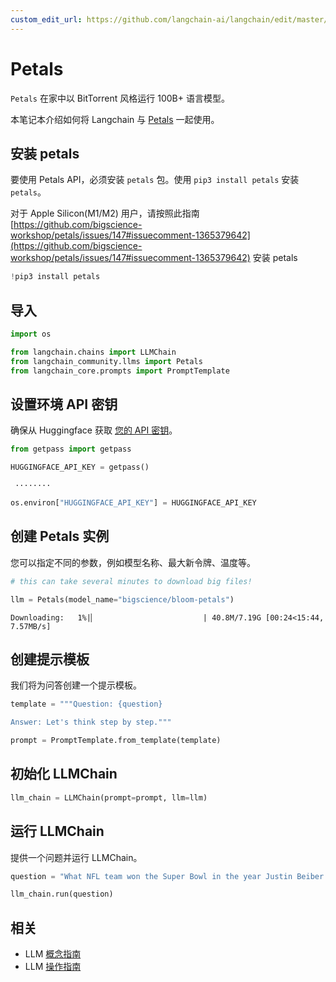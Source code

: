 ```yaml
---
custom_edit_url: https://github.com/langchain-ai/langchain/edit/master/docs/docs/integrations/llms/petals.ipynb
---
```


# Petals

`Petals` 在家中以 BitTorrent 风格运行 100B+ 语言模型。

本笔记本介绍如何将 Langchain 与 [Petals](https://github.com/bigscience-workshop/petals) 一起使用。

## 安装 petals
要使用 Petals API，必须安装 `petals` 包。使用 `pip3 install petals` 安装 `petals`。

对于 Apple Silicon(M1/M2) 用户，请按照此指南 [https://github.com/bigscience-workshop/petals/issues/147#issuecomment-1365379642](https://github.com/bigscience-workshop/petals/issues/147#issuecomment-1365379642) 安装 petals 

```python
!pip3 install petals
```

## 导入


```python
import os

from langchain.chains import LLMChain
from langchain_community.llms import Petals
from langchain_core.prompts import PromptTemplate
```

## 设置环境 API 密钥
确保从 Huggingface 获取 [您的 API 密钥](https://huggingface.co/docs/api-inference/quicktour#get-your-api-token)。

```python
from getpass import getpass

HUGGINGFACE_API_KEY = getpass()
```
```output
 ········
```

```python
os.environ["HUGGINGFACE_API_KEY"] = HUGGINGFACE_API_KEY
```

## 创建 Petals 实例
您可以指定不同的参数，例如模型名称、最大新令牌、温度等。

```python
# this can take several minutes to download big files!

llm = Petals(model_name="bigscience/bloom-petals")
```
```output
Downloading:   1%|▏                        | 40.8M/7.19G [00:24<15:44, 7.57MB/s]
```

## 创建提示模板
我们将为问答创建一个提示模板。

```python
template = """Question: {question}

Answer: Let's think step by step."""

prompt = PromptTemplate.from_template(template)
```

## 初始化 LLMChain


```python
llm_chain = LLMChain(prompt=prompt, llm=llm)
```

## 运行 LLMChain
提供一个问题并运行 LLMChain。

```python
question = "What NFL team won the Super Bowl in the year Justin Beiber was born?"

llm_chain.run(question)
```

## 相关

- LLM [概念指南](/docs/concepts/#llms)
- LLM [操作指南](/docs/how_to/#llms)
